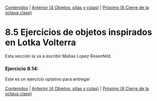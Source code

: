 [Contenidos](../Contenidos.md) \| [Anterior (4 Objetos, pilas y colas)](04_Ejs_OOP.md) \| [Próximo (6 Cierre de la octava clase)](06_Cierre.md)

# 8.5 Ejercicios de objetos inspirados en Lotka Volterra

Esta sección la va a escribir Matias Lopez Rosenfeld.

### Ejercicio 8.14: 
Este es un ejercicio optativo para entregar

[Contenidos](../Contenidos.md) \| [Anterior (4 Objetos, pilas y colas)](04_Ejs_OOP.md) \| [Próximo (6 Cierre de la octava clase)](06_Cierre.md)

